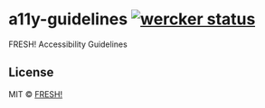 # a11y-guidelines [![wercker status](https://app.wercker.com/status/b01fe608f19544d4b50057913f5288b2/s/master "wercker status")](https://app.wercker.com/project/byKey/b01fe608f19544d4b50057913f5288b2)

FRESH! Accessibility Guidelines

## License

MIT © [FRESH!](https://github.com/openfresh)
